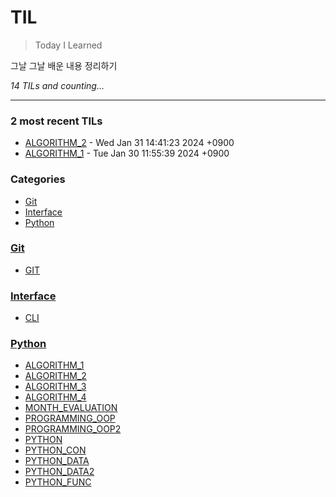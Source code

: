 # TIL
> Today I Learned

그날 그날 배운 내용 정리하기


_14 TILs and counting..._

---

### 2 most recent TILs

- [ALGORITHM_2](Python/ALGORITHM_2.md) - Wed Jan 31 14:41:23 2024 +0900
- [ALGORITHM_1](Python/ALGORITHM_1.md) - Tue Jan 30 11:55:39 2024 +0900

### Categories

- [Git](#Git)
- [Interface](#Interface)
- [Python](#Python)

### [Git](#Git)
- [GIT](Git/GIT.md)

### [Interface](#Interface)
- [CLI](Interface/CLI.md)

### [Python](#Python)
- [ALGORITHM_1](Python/ALGORITHM_1.md)
- [ALGORITHM_2](Python/ALGORITHM_2.md)
- [ALGORITHM_3](Python/ALGORITHM_3.md)
- [ALGORITHM_4](Python/ALGORITHM_4.md)
- [MONTH_EVALUATION](Python/MONTH_EVALUATION.md)
- [PROGRAMMING_OOP](Python/PROGRAMMING_OOP.md)
- [PROGRAMMING_OOP2](Python/PROGRAMMING_OOP2.md)
- [PYTHON](Python/PYTHON.md)
- [PYTHON_CON](Python/PYTHON_CON.md)
- [PYTHON_DATA](Python/PYTHON_DATA.md)
- [PYTHON_DATA2](Python/PYTHON_DATA2.md)
- [PYTHON_FUNC](Python/PYTHON_FUNC.md)

[1]: https://simonwillison.net/2020/Apr/20/self-rewriting-readme/
[2]: https://github.com/jbranchaud/til


